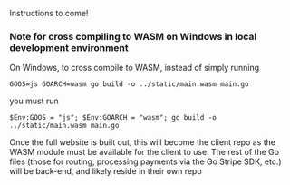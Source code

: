 Instructions to come!

### Note for cross compiling to WASM on Windows in local development environment ###

On Windows, to cross compile to WASM, instead of simply running

```
GOOS=js GOARCH=wasm go build -o ../static/main.wasm main.go
```

you must run

```
$Env:GOOS = "js"; $Env:GOARCH = "wasm"; go build -o ../static/main.wasm main.go
```

Once the full website is built out, this will become the client repo as the WASM module must be available for the client to use. The rest of the Go files (those for routing, processing payments via the Go Stripe SDK, etc.) will be back-end, and likely reside in their own repo
